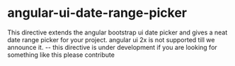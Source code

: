 # angular-ui-date-range-picker
This directive extends the angular bootstrap ui date picker and gives a neat date range picker for your project.
 angular ui 2x is not supported till we announce it. 
 -- this directive is under development if you are looking for something like this please contribute 
